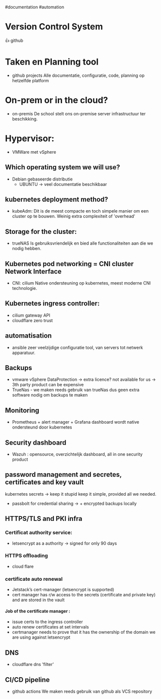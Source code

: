 #documentation #automation
# Version Control System
👍 github

# Taken en Planning tool
- github projects
  Alle documentatie, configuratie, code, planning op hetzelfde platform 
  
# On-prem or in the cloud?
- on-premis
De school stelt ons on-premise server infrastructuur ter beschikking.

# Hypervisor:
- VMWare met vSphere

## Which operating system we will use?
- Debian gebaseerde distributie
  - UBUNTU -> veel documentatie beschikbaar

## kubernetes deployment method?
- kubeAdm: Dit is de meest compacte en toch simpele manier om een cluster op te bouwen. Weinig extra complexiteit of 'overhead'

## Storage for the cluster:
- trueNAS
  Is gebruiksvriendelijk en bied alle functionaliteiten aan die we nodig hebben.

## Kubernetes pod networking = CNI cluster Network Interface
- CNI: cilium
  Native ondersteuning op kubernetes, meest moderne CNI technologie.

## Kubernetes ingress controller:
- cilium gateway API
- cloudflare zero trust

## automatisation
- ansible
  zeer veelzijdige configuratie tool, van servers tot netwerk apparatuur.

## Backups
- vmware vSphere DataProtection -> extra licence? not available for us -> 3th party product can be expensive
- TrueNas - we maken reeds gebruik van trueNas dus geen extra software nodig om backups te maken
  
## Monitoring
- Prometheus + alert manager + Grafana dashboard
  wordt native ondersteund door kubernetes

## Security dashboard
- Wazuh : opensource, overzichtelijk dashboard, all in one security product

## password management and secretes, certificates and key vault
kubernetes secrets -> keep it stupid keep it simple, provided all we needed.
- passbolt for credential sharing
  -> + encrypted backups locally

## HTTPS/TLS and PKI infra
### Certificat authority service:
- letsencrypt as a authority -> signed for only 90 days
### HTTPS offloading
- cloud flare
### certificate auto renewal
- Jetstack’s cert-manager (letsencrypt is supported)
- cert manager has r/w access to the secrets (certificate and private key) and are stored in the vault

#### Job of the certificate manager :
- issue certs to the ingress controller
- auto renew certificates at set intervals
- certmanager needs to prove that it has the ownership of the domain we are using against letsencrypt

## DNS
- cloudflare dns 'filter'

## CI/CD pipeline
- github actions
  We maken reeds gebruik van github als VCS repository
